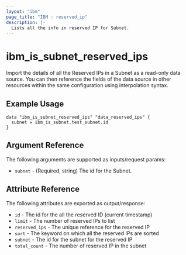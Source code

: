 ```yaml
---
layout: "ibm"
page_title: "IBM : reserved_ip"
description: |-
  Lists all the info in reserved IP for Subnet.
---
```


# ibm\_is_subnet_reserved_ips

Import the details of all the Reserved IPs in a Subnet as a read-only data source. You can then reference the fields of the data source in other resources within the same configuration using interpolation syntax.

## Example Usage

```hcl
data "ibm_is_subnet_reserved_ips" "data_reserved_ips" {
  subnet = ibm_is_subnet.test_subnet.id
}
```

## Argument Reference

The following arguments are supported as inputs/request params:

* `subnet` - (Required, string) The id for the Subnet.


## Attribute Reference

The following attributes are exported as output/response:

* `id` - The id for the all the reserved ID (current timestamp)
* `limit` - The number of reserved IPs to list
* `reserved_ips` - The unique reference for the reserved IP
* `sort` - The keyword on which all the reserved IPs are sorted
* `subnet` - The id for the subnet for the reserved IP
* `total_count` - The number of reserved IP in the subnet
